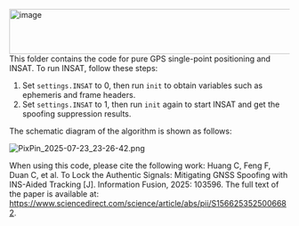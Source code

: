 <img width="2472" height="81" alt="image" src="https://github.com/user-attachments/assets/b842a262-8c37-477a-85a0-ebc4801f3039" />This folder contains the code for pure GPS single-point positioning and INSAT. To run INSAT, follow these steps:

1. Set `settings.INSAT` to 0, then run `init` to obtain variables such as ephemeris and frame headers.
2. Set `settings.INSAT` to 1, then run `init` again to start INSAT and get the spoofing suppression results.

The schematic diagram of the algorithm is shown as follows:

![PixPin_2025-07-23_23-26-42.png](https://youke1.picui.cn/s1/2025/07/23/6881039f62ea3.png)

When using this code, please cite the following work: Huang C, Feng F, Duan C, et al. To Lock the Authentic Signals: Mitigating GNSS Spoofing with INS-Aided Tracking [J]. Information Fusion, 2025: 103596. 
The full text of the paper is available at: https://www.sciencedirect.com/science/article/abs/pii/S1566253525006682.
